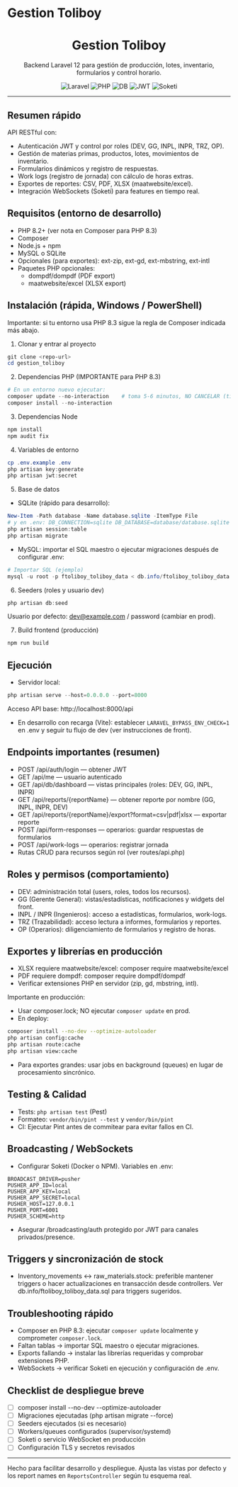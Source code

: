 # Gestion Toliboy

<div align="center">
  <h1>Gestion Toliboy</h1>
  <p>Backend Laravel 12 para gestión de producción, lotes, inventario, formularios y control horario.</p>
  <p>
    <img src="https://img.shields.io/badge/Laravel-12.x-FF2D20?style=flat-square" alt="Laravel">
    <img src="https://img.shields.io/badge/PHP-8.2%2B-777BB4?style=flat-square" alt="PHP">
    <img src="https://img.shields.io/badge/DB-MySQL%20/SQLite-4479A1?style=flat-square" alt="DB">
    <img src="https://img.shields.io/badge/JWT-Auth-000000?style=flat-square" alt="JWT">
    <img src="https://img.shields.io/badge/Soketi-WebSockets-4ea8de?style=flat-square" alt="Soketi">
  </p>
</div>

---

## Resumen rápido
API RESTful con:
- Autenticación JWT y control por roles (DEV, GG, INPL, INPR, TRZ, OP).
- Gestión de materias primas, productos, lotes, movimientos de inventario.
- Formularios dinámicos y registro de respuestas.
- Work logs (registro de jornada) con cálculo de horas extras.
- Exportes de reportes: CSV, PDF, XLSX (maatwebsite/excel).
- Integración WebSockets (Soketi) para features en tiempo real.

## Requisitos (entorno de desarrollo)
- PHP 8.2+ (ver nota en Composer para PHP 8.3)
- Composer
- Node.js + npm
- MySQL o SQLite
- Opcionales (para exportes): ext-zip, ext-gd, ext-mbstring, ext-intl
- Paquetes PHP opcionales:
  - dompdf/dompdf (PDF export)
  - maatwebsite/excel (XLSX export)

## Instalación (rápida, Windows / PowerShell)
Importante: si tu entorno usa PHP 8.3 sigue la regla de Composer indicada más abajo.

1. Clonar y entrar al proyecto
```powershell
git clone <repo-url>
cd gestion_toliboy
```

2. Dependencias PHP (IMPORTANTE para PHP 8.3)
```powershell
# En un entorno nuevo ejecutar:
composer update --no-interaction    # toma 5-6 minutos, NO CANCELAR (timeout 10+ min)
composer install --no-interaction
```

3. Dependencias Node
```powershell
npm install
npm audit fix
```

4. Variables de entorno
```powershell
cp .env.example .env
php artisan key:generate
php artisan jwt:secret
```

5. Base de datos
- SQLite (rápido para desarrollo):
```powershell
New-Item -Path database -Name database.sqlite -ItemType File
# y en .env: DB_CONNECTION=sqlite DB_DATABASE=database/database.sqlite
php artisan session:table
php artisan migrate
```
- MySQL: importar el SQL maestro o ejecutar migraciones después de configurar .env:
```powershell
# Importar SQL (ejemplo)
mysql -u root -p ftoliboy_toliboy_data < db.info/ftoliboy_toliboy_data.sql
```

6. Seeders (roles y usuario dev)
```powershell
php artisan db:seed
```
Usuario por defecto: dev@example.com / password (cambiar en prod).

7. Build frontend (producción)
```powershell
npm run build
```

## Ejecución
- Servidor local:
```powershell
php artisan serve --host=0.0.0.0 --port=8000
```
Acceso API base: http://localhost:8000/api

- En desarrollo con recarga (Vite):
establecer `LARAVEL_BYPASS_ENV_CHECK=1` en .env y seguir tu flujo de dev (ver instrucciones de front).

## Endpoints importantes (resumen)
- POST /api/auth/login — obtener JWT
- GET /api/me — usuario autenticado
- GET /api/db/dashboard — vistas principales (roles: DEV, GG, INPL, INPR)
- GET /api/reports/{reportName} — obtener reporte por nombre (GG, INPL, INPR, DEV)
- GET /api/reports/{reportName}/export?format=csv|pdf|xlsx — exportar reporte
- POST /api/form-responses — operarios: guardar respuestas de formularios
- POST /api/work-logs — operarios: registrar jornada
- Rutas CRUD para recursos según rol (ver routes/api.php)

## Roles y permisos (comportamiento)
- DEV: administración total (users, roles, todos los recursos).
- GG (Gerente General): vistas/estadísticas, notificaciones y widgets del front.
- INPL / INPR (Ingenieros): acceso a estadísticas, formularios, work-logs.
- TRZ (Trazabilidad): acceso lectura a informes, formularios y reportes.
- OP (Operarios): diligenciamiento de formularios y registro de horas.

## Exportes y librerías en producción
- XLSX requiere maatwebsite/excel:
  composer require maatwebsite/excel
- PDF requiere dompdf:
  composer require dompdf/dompdf
- Verificar extensiones PHP en servidor (zip, gd, mbstring, intl).

Importante en producción:
- Usar composer.lock; NO ejecutar `composer update` en prod.
- En deploy:
```bash
composer install --no-dev --optimize-autoloader
php artisan config:cache
php artisan route:cache
php artisan view:cache
```
- Para exportes grandes: usar jobs en background (queues) en lugar de procesamiento sincrónico.

## Testing & Calidad
- Tests: `php artisan test` (Pest)
- Formateo: `vendor/bin/pint --test` y `vendor/bin/pint`
- CI: Ejecutar Pint antes de commitear para evitar fallos en CI.

## Broadcasting / WebSockets
- Configurar Soketi (Docker o NPM). Variables en .env:
```
BROADCAST_DRIVER=pusher
PUSHER_APP_ID=local
PUSHER_APP_KEY=local
PUSHER_APP_SECRET=local
PUSHER_HOST=127.0.0.1
PUSHER_PORT=6001
PUSHER_SCHEME=http
```
- Asegurar /broadcasting/auth protegido por JWT para canales privados/presence.

## Triggers y sincronización de stock
- Inventory_movements ↔ raw_materials.stock: preferible mantener triggers o hacer actualizaciones en transacción desde controllers. Ver db.info/ftoliboy_toliboy_data.sql para triggers sugeridos.

## Troubleshooting rápido
- Composer en PHP 8.3: ejecutar `composer update` localmente y comprometer `composer.lock`.
- Faltan tablas → importar SQL maestro o ejecutar migraciones.
- Exports fallando → instalar las librerías requeridas y comprobar extensiones PHP.
- WebSockets → verificar Soketi en ejecución y configuración de .env.

## Checklist de despliegue breve
- [ ] composer install --no-dev --optimize-autoloader
- [ ] Migraciones ejecutadas (php artisan migrate --force)
- [ ] Seeders ejecutados (si es necesario)
- [ ] Workers/queues configurados (supervisor/systemd)
- [ ] Soketi o servicio WebSocket en producción
- [ ] Configuración TLS y secretos revisados

---

Hecho para facilitar desarrollo y despliegue. Ajusta las vistas por defecto y los report names en `ReportsController` según tu esquema real.
